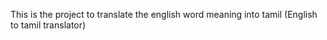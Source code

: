This is the project to translate the english word meaning into tamil (English to tamil translator) 
